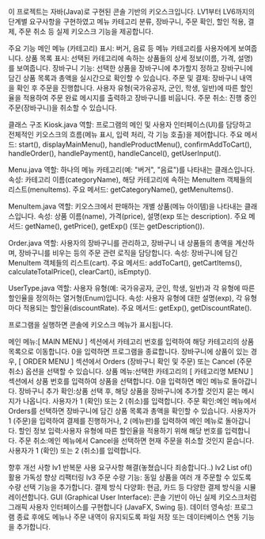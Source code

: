 이 프로젝트는 자바(Java)로 구현된 콘솔 기반의 키오스크입니다. LV1부터 LV6까지의 단계별 요구사항을 구현하였고 메뉴 카테고리 분류, 장바구니, 주문 확인, 할인 적용, 결제, 주문 취소 등 실제 키오스크 기능을 제공합니다.

주요 기능
메인 메뉴 (카테고리) 표시: 버거, 음료 등 메뉴 카테고리를 사용자에게 보여줍니다.
상품 목록 표시: 선택된 카테고리에 속하는 상품들의 상세 정보(이름, 가격, 설명)를 보여줍니다.
장바구니 기능: 선택한 상품을 장바구니에 추가할지 정하고 장바구니에 담긴 상품 목록과 총액을 실시간으로 확인할 수 있습니다.
주문 및 결제: 장바구니 내역을 확인 후 주문을 진행합니다. 사용자 유형(국가유공자, 군인, 학생, 일반)에 따른 할인율을 적용하여 주문 완료 메시지를 출력하고 장바구니를 비웁니다.
주문 취소: 진행 중인 주문(장바구니)을 취소할 수 있습니다.


클래스 구조
Kiosk.java
역할: 프로그램의 메인 및 사용자 인터페이스(UI)를 담당하고 전체적인 키오스크의 흐름(메뉴 표시, 입력 처리, 각 기능 호출)을 제어합니다.
주요 메서드: start(), displayMainMenu(), handleProductMenu(), confirmAddToCart(), handleOrder(), handlePayment(), handleCancel(), getUserInput().

Menu.java
역할: 하나의 메뉴 카테고리(예: "버거", "음료")를 나타내는 클래스입니다.
속성: 카테고리 이름(categoryName), 해당 카테고리에 속하는 MenuItem 객체들의 리스트(menuItems).
주요 메서드: getCategoryName(), getMenuItems().

MenuItem.java
역할: 키오스크에서 판매하는 개별 상품(메뉴 아이템)을 나타내는 클래스입니다.
속성: 상품 이름(name), 가격(price), 설명(exp 또는 description).
주요 메서드: getName(), getPrice(), getExp() (또는 getDescription()).

Order.java
역할: 사용자의 장바구니를 관리하고, 장바구니 내 상품들의 총액을 계산하며, 장바구니를 비우는 등의 주문 관련 로직을 담당합니다.
속성: 장바구니에 담긴 MenuItem 객체들의 리스트(cart).
주요 메서드: addToCart(), getCartItems(), calculateTotalPrice(), clearCart(), isEmpty().

UserType.java
역할: 사용자 유형(예: 국가유공자, 군인, 학생, 일반)과 각 유형에 따른 할인율을 정의하는 열거형(Enum)입니다.
속성: 사용자 유형에 대한 설명(exp), 각 유형마다 적용되는 할인율(discountRate).
주요 메서드: getExp(), getDiscountRate().


프로그램을 실행하면 콘솔에 키오스크 메뉴가 표시됩니다.

메인 메뉴:[ MAIN MENU ] 섹션에서 카테고리 번호를 입력하여 해당 카테고리의 상품 목록으로 이동합니다. 0을 입력하면 프로그램을 종료합니다.
장바구니에 상품이 있는 경우, [ ORDER MENU ] 섹션에서 Orders (장바구니 확인 및 주문) 또는 Cancel (주문 취소) 옵션을 선택할 수 있습니다.
상품 메뉴:선택한 카테고리의 [ 카테고리명 MENU ] 섹션에서 상품 번호를 입력하여 상품을 선택합니다. 0을 입력하면 메인 메뉴로 돌아갑니다.
장바구니 추가 확인:상품 선택 후, 해당 상품을 장바구니에 추가할 것인지 묻는 메시지가 나옵니다. 사용자가 1 (확인) 또는 2 (취소)를 입력합니다.
주문 확인:메인 메뉴에서 Orders를 선택하면 장바구니에 담긴 상품 목록과 총액을 확인할 수 있습니다. 사용자가 1 (주문)을 입력하여 결제를 진행하거나, 2 (메뉴판)를 입력하여 메인 메뉴로 돌아갑니다.
할인 정보 입력:사용자 유형에 따른 할인율을 적용하기 위해 해당 번호를 입력합니다.
주문 취소:메인 메뉴에서 Cancel을 선택하면 현재 주문을 취소할 것인지 묻습니다. 사용자가 1 (확인) 또는 2 (취소)를 입력합니다.

향후 개선 사항
lv1 반복문 사용 요구사항 해결(놓쳤습니다 죄송합니다..)
lv2 List of() 활용 가독성 향상 리팩터링
lv3
주문 수량 기능: 동일 상품을 여러 개 주문할 수 있도록 수량 선택 기능을 추가합니다.
결제 방식 다양화: 현금, 카드 등 다양한 결제 방식을 시뮬레이션합니다.
GUI (Graphical User Interface): 콘솔 기반이 아닌 실제 키오스크처럼 그래픽 사용자 인터페이스를 구현합니다 (JavaFX, Swing 등).
데이터 영속성: 프로그램 종료 후에도 메뉴나 주문 내역이 유지되도록 파일 저장 또는 데이터베이스 연동 기능을 추가합니다.
